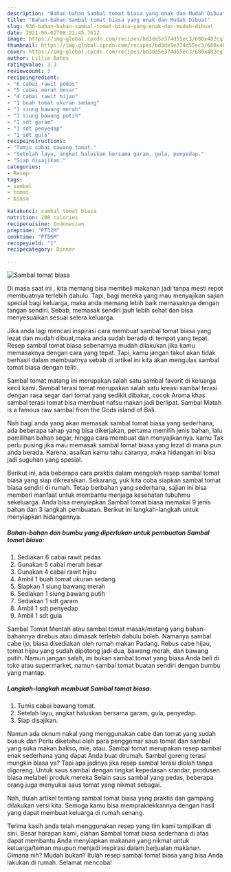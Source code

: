 ```yaml
---
description: "Bahan-bahan Sambal tomat biasa yang enak dan Mudah Dibuat"
title: "Bahan-bahan Sambal tomat biasa yang enak dan Mudah Dibuat"
slug: 930-bahan-bahan-sambal-tomat-biasa-yang-enak-dan-mudah-dibuat
date: 2021-06-02T08:22:45.761Z
image: https://img-global.cpcdn.com/recipes/bd3de5e374d55ec3/680x482cq70/sambal-tomat-biasa-foto-resep-utama.jpg
thumbnail: https://img-global.cpcdn.com/recipes/bd3de5e374d55ec3/680x482cq70/sambal-tomat-biasa-foto-resep-utama.jpg
cover: https://img-global.cpcdn.com/recipes/bd3de5e374d55ec3/680x482cq70/sambal-tomat-biasa-foto-resep-utama.jpg
author: Lillie Bates
ratingvalue: 3.3
reviewcount: 3
recipeingredient:
- "6 cabai rawit pedas"
- "5 cabai merah besar"
- "4 cabai rawit hijau"
- "1 buah tomat ukuran sedang"
- "1 siung bawang merah"
- "1 siung bawang putih"
- "1 sdt garam"
- "1 sdt penyedap"
- "1 sdt gula"
recipeinstructions:
- "Tumis cabai bawang tomat."
- "Setelah layu, angkat haluskan bersama garam, gula, penyedap."
- "Siap disajikan."
categories:
- Resep
tags:
- sambal
- tomat
- biasa

katakunci: sambal tomat biasa 
nutrition: 208 calories
recipecuisine: Indonesian
preptime: "PT32M"
cooktime: "PT56M"
recipeyield: "1"
recipecategory: Dinner

---
```



![Sambal tomat biasa](https://img-global.cpcdn.com/recipes/bd3de5e374d55ec3/680x482cq70/sambal-tomat-biasa-foto-resep-utama.jpg)

Di masa  saat ini , kita memang bisa membeli makanan jadi tanpa mesti repot membuatnya terlebih dahulu. Tapi, bagi mereka yang mau menyajikan sajian special bagi keluarga, maka anda memang lebih baik memasaknya dengan tangan sendiri. Sebab, memasak sendiri jauh lebih sehat dan bisa menyesuaikan sesuai selera keluarga.

Jika anda lagi mencari inspirasi cara membuat sambal tomat biasa yang lezat dan mudah dibuat,maka anda sudah berada di tempat yang tepat. Resep sambal tomat biasa  sebenarnya mudah dilakukan jika kamu memasaknya dengan cara yang tepat. Tapi, kamu jangan takut akan tidak berhasil dalam membuatnya 
sebab di artikel ini kita akan mengulas sambal tomat biasa dengan teliti.  

Sambal tomat matang ini merupakan salah satu sambal favorit di keluarga kecil kami. Sambal terasi tomat merupakan salah satu kreasi sambal terasi dengan rasa segar dari tomat yang sedikit dibakar, cocok Aroma khas sambal terasi tomat bisa membuat nafsu makan jadi berlipat. Sambal Matah is a famous raw sambal from the Gods island of Bali.

Nah bagi anda yang akan memasak sambal tomat biasa yang sederhana, ada beberapa tahap yang bisa dikerjakan, pertama memilih jenis bahan, lalu pemilihan bahan segar, hingga cara membuat dan menyajikannya. kamu Tak perlu pusing jika mau memasak sambal tomat biasa yang lezat di mana pun anda berada. Karena, asalkan kamu  tahu caranya, maka hidangan ini bisa jadi suguhan yang spesial.

Berikut ini, ada beberapa cara praktis  dalam mengolah resep sambal tomat biasa yang siap dikreasikan. Sekarang, yuk kita coba siapkan sambal tomat biasa sendiri di rumah. Tetap berbahan yang sederhana, sajian ini bisa memberi manfaat untuk membantu menjaga kesehatan tubuhmu sekeluarga. Anda bisa menyiapkan Sambal tomat biasa memakai 9 jenis bahan dan 3 langkah pembuatan. Berikut ini langkah-langkah untuk menyiapkan hidangannya.

<!--inarticleads1-->

##### Bahan-bahan dan bumbu yang diperlukan untuk pembuatan Sambal tomat biasa:

1. Sediakan 6 cabai rawit pedas
1. Gunakan 5 cabai merah besar
1. Gunakan 4 cabai rawit hijau
1. Ambil 1 buah tomat ukuran sedang
1. Siapkan 1 siung bawang merah
1. Sediakan 1 siung bawang putih
1. Sediakan 1 sdt garam
1. Ambil 1 sdt penyedap
1. Ambil 1 sdt gula


Sambal Tomat Mentah atau sambal tomat masak/matang yang bahan-bahannya direbus atau dimasak terlebih dahulu boleh. Namanya sambal cabe ijo, biasa disediakan oleh rumah makan Padang. Rebus cabe hijau, tomat hijau yang sudah dipotong jadi dua, bawang merah, dan bawang putih. Namun jangan salah, ini bukan sambal tomat yang biasa Anda beli di toko atau supermarket, namun sambal tomat buatan sendiri dengan bumbu yang mantap. 

<!--inarticleads2-->

##### Langkah-langkah membuat Sambal tomat biasa:

1. Tumis cabai bawang tomat.
1. Setelah layu, angkat haluskan bersama garam, gula, penyedap.
1. Siap disajikan.


Namun ada oknum nakal yang menggunakan cabe dan tomat yang sudah busuk dan Perlu diketahui oleh para penggemar saus tomat dan sambal yang suka makan bakso, mie, atau. Sambal tomat merupakan resep sambal enak sederhana yang dapat Anda buat dirumah. Sambal goreng terasi mungkin biasa ya? Tapi apa jadinya jika resep sambal terasi diolah tanpa digoreng. Untuk saus sambal dengan tingkat kepedasan standar, produsen biasa melabeli produk mereka Selain saus sambal yang pedas, beberapa orang juga menyukai saus tomat yang nikmat sebagai. 

Nah, itulah artikel tentang  sambal tomat biasa  yang praktis dan gampang dilakukan versi kita. Semoga kamu bisa mempraktekkannya dengan hasil yang dapat membuat keluarga di rumah senang. 

Terima kasih anda telah menggunakan resep yang tim kami tampilkan di sini. Besar harapan kami, olahan  Sambal tomat biasa sederhana di atas dapat membantu Anda menyiapkan makanan yang nikmat untuk keluarga/teman maupun menjadi inspirasi dalam berjualan makanan. Gimana nih? Mudah bukan? Itulah resep sambal tomat biasa yang bisa Anda lakukan di rumah. Selamat mencoba!

